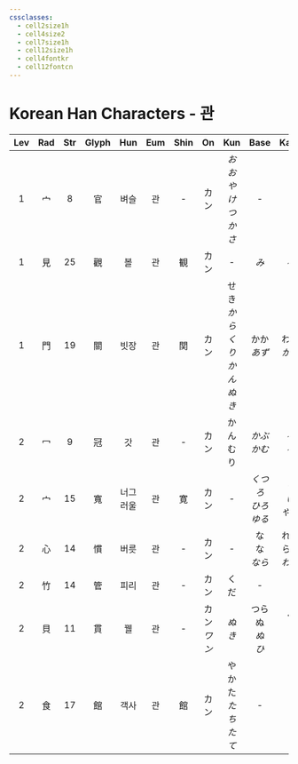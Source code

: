 ```yaml
---
cssclasses:
  - cell2size1h
  - cell4size2
  - cell7size1h
  - cell12size1h
  - cell4fontkr
  - cell12fontcn
---
```


# Korean Han Characters - 관

| Lev | Rad | Str | Glyph | Hun  | Eum | Shin |     On     |         Kun          |       Base        |       Kana       | Simp |     Man      |  Can   |
| :-: | :-: | :-: | :---: | :--: | :-: | :--: | :--------: | :------------------: | :---------------: | :--------------: | :--: | :----------: | :----: |
|  1  |  宀  |  8  |   官   |  벼슬  |  관  |  -   |     カン     |    *おおやけ<br>つかさ*     |         -         |        -         |  -   |     guān     |  gun1  |
|  1  |  見  | 25  |   觀   |  볼   |  관  |  観   |     カン     |          -           |        *み*        |       *る*        |  观   | guān<br>guàn |  gun1  |
|  1  |  門  | 19  |   關   |  빗장  |  관  |  関   |     カン     | せき<br>*からくり<br>かんぬき* |    かか<br>*あず*     |    わる<br>*かる*    |  关   |     guān     | gwaan1 |
|  2  |  冖  |  9  |   冠   |  갓   |  관  |  -   |     カン     |         かんむり         |    *かぶ<br>かむ*     |     *る<br>る*     |  -   | guān<br>guàn |  gun1  |
|  2  |  宀  | 15  |   寬   | 너그러울 |  관  |  寛   |     カン     |          -           | *くつろ<br>ひろ<br>ゆる* |  *ぐ<br>い<br>やか*  |  宽   |     kuān     |  fun1  |
|  2  |  心  | 14  |   慣   |  버릇  |  관  |  -   |     カン     |          -           |  な<br>な<br>*なら*   | れる<br>らす<br>*わし* |  惯   |     guàn     | gwaan3 |
|  2  |  竹  | 14  |   管   |  피리  |  관  |  -   |     カン     |          くだ          |         -         |        -         |  -   |     guǎn     |  gun2  |
|  2  |  貝  | 11  |   貫   |  꿸   |  관  |  -   | カン<br>*ワン* |         *ぬき*         |  つらぬ<br>*ぬ<br>ひ*  |  く<br>*く<br>く*   |  贯   |     guàn     |  gun3  |
|  2  |  食  | 17  |   館   |  객사  |  관  |  館   |     カン     |  やかた<br>*たち<br>たて*   |         -         |        -         |  馆   |     guǎn     |  gun2  |
